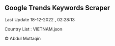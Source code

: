 

## Google Trends Keywords Scraper 
 
Last Update 18-12-2022 , 02:28:13

Country List :
VIETNAM.json



© Abdul Muttaqin 
